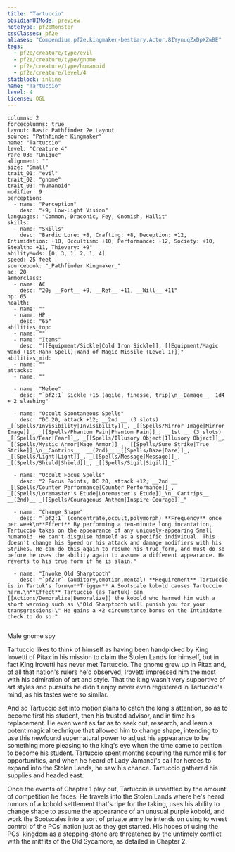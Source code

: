 ```yaml
---
title: "Tartuccio"
obsidianUIMode: preview
noteType: pf2eMonster
cssClasses: pf2e
aliases: "Compendium.pf2e.kingmaker-bestiary.Actor.8IYynuqZxDpXZwBE" 
tags:
  - pf2e/creature/type/evil
  - pf2e/creature/type/gnome
  - pf2e/creature/type/humanoid
  - pf2e/creature/level/4
statblock: inline
name: "Tartuccio"
level: 4
license: OGL
---
```


```statblock
columns: 2
forcecolumns: true
layout: Basic Pathfinder 2e Layout
source: "Pathfinder Kingmaker"
name: "Tartuccio"
level: "Creature 4"
rare_03: "Unique"
alignment: ""
size: "Small"
trait_01: "evil"
trait_02: "gnome"
trait_03: "humanoid"
modifier: 9
perception:
  - name: "Perception"
    desc: "+9; Low-Light Vision"
languages: "Common, Draconic, Fey, Gnomish, Hallit"
skills:
  - name: "Skills"
    desc: "Bardic Lore: +8, Crafting: +8, Deception: +12, Intimidation: +10, Occultism: +10, Performance: +12, Society: +10, Stealth: +11, Thievery: +9"
abilityMods: [0, 3, 1, 2, 1, 4]
speed: 25 feet
sourcebook: "_Pathfinder Kingmaker_"
ac: 20
armorclass:
  - name: AC
    desc: "20; __Fort__ +9, __Ref__ +11, __Will__ +11"
hp: 65
health:
  - name: ""
  - name: HP
    desc: "65"
abilities_top:
  - name: ""
  - name: "Items"
    desc: "[[Equipment/Sickle|Cold Iron Sickle]], [[Equipment/Magic Wand (1st-Rank Spell)|Wand of Magic Missile (Level 1)]]"
abilities_mid:
  - name: ""
attacks:
  - name: ""

  - name: "Melee"
    desc: "`pf2:1` Sickle +15 (agile, finesse, trip)\n__Damage__  1d4 + 2 slashing"

  - name: "Occult Spontaneous Spells"
    desc: "DC 20, attack +12; __2nd __ (3 slots) _[[Spells/Invisibility|Invisibility]]_, _[[Spells/Mirror Image|Mirror Image]]_, _[[Spells/Phantom Pain|Phantom Pain]]_; __1st __ (3 slots) _[[Spells/Fear|Fear]]_, _[[Spells/Illusory Object|Illusory Object]]_, _[[Spells/Mystic Armor|Mage Armor]]_, _[[Spells/Sure Strike|True Strike]]_\n__Cantrips__  __(2nd)__ _[[Spells/Daze|Daze]]_, _[[Spells/Light|Light]]_, _[[Spells/Message|Message]]_, _[[Spells/Shield|Shield]]_, _[[Spells/Sigil|Sigil]]_"

  - name: "Occult Focus Spells"
    desc: "2 Focus Points, DC 20, attack +12; __2nd __  _[[Spells/Counter Performance|Counter Performance]]_, _[[Spells/Loremaster's Etude|Loremaster's Etude]]_\n__Cantrips__  __(2nd)__ _[[Spells/Courageous Anthem|Inspire Courage]]_"

  - name: "Change Shape"
    desc: "`pf2:1` (concentrate,occult,polymorph) **Frequency** once per week\n**Effect** By performing a ten-minute long incantation, Tartuccio takes on the appearance of any uniquely-appearing Small humanoid. He can't disguise himself as a specific individual. This doesn't change his Speed or his attack and damage modifiers with his Strikes. He can do this again to resume his true form, and must do so before he uses the ability again to assume a different appearance. He reverts to his true form if he is slain."

  - name: "Invoke Old Sharptooth"
    desc: "`pf2:r` (auditory,emotion,mental) **Requirement** Tartuccio is in Tartuk's form\n**Trigger** A Sootscale kobold causes Tartuccio harm.\n**Effect** Tartuccio (as Tartuk) can [[Actions/Demoralize|Demoralize]] the kobold who harmed him with a short warning such as \"Old Sharptooth will punish you for your transgressions!\" He gains a +2 circumstance bonus on the Intimidate check to do so."
 
```


Male gnome spy

Tartuccio likes to think of himself as having been handpicked by King Irovetti of Pitax in his mission to claim the Stolen Lands for himself, but in fact King Irovetti has never met Tartuccio. The gnome grew up in Pitax and, of all that nation's rulers he'd observed, Irovetti impressed him the most with his admiration of art and style. That the king wasn't very supportive of art styles and pursuits he didn't enjoy never even registered in Tartuccio's mind, as his tastes were so similar.

And so Tartuccio set into motion plans to catch the king's attention, so as to become first his student, then his trusted advisor, and in time his replacement. He even went as far as to seek out, research, and learn a potent magical technique that allowed him to change shape, intending to use this newfound supernatural power to adjust his appearance to be something more pleasing to the king's eye when the time came to petition to become his student. Tartuccio spent months scouring the rumor mills for opportunities, and when he heard of Lady Jamandi's call for heroes to expand into the Stolen Lands, he saw his chance. Tartuccio gathered his supplies and headed east.

Once the events of Chapter 1 play out, Tartuccio is unsettled by the amount of competition he faces. He travels into the Stolen Lands where he's heard rumors of a kobold settlement that's ripe for the taking, uses his ability to change shape to assume the appearance of an unusual purple kobold, and work the Sootscales into a sort of private army he intends on using to wrest control of the PCs' nation just as they get started. His hopes of using the PCs' kingdom as a stepping-stone are threatened by the untimely conflict with the mitflits of the Old Sycamore, as detailed in Chapter 2.
